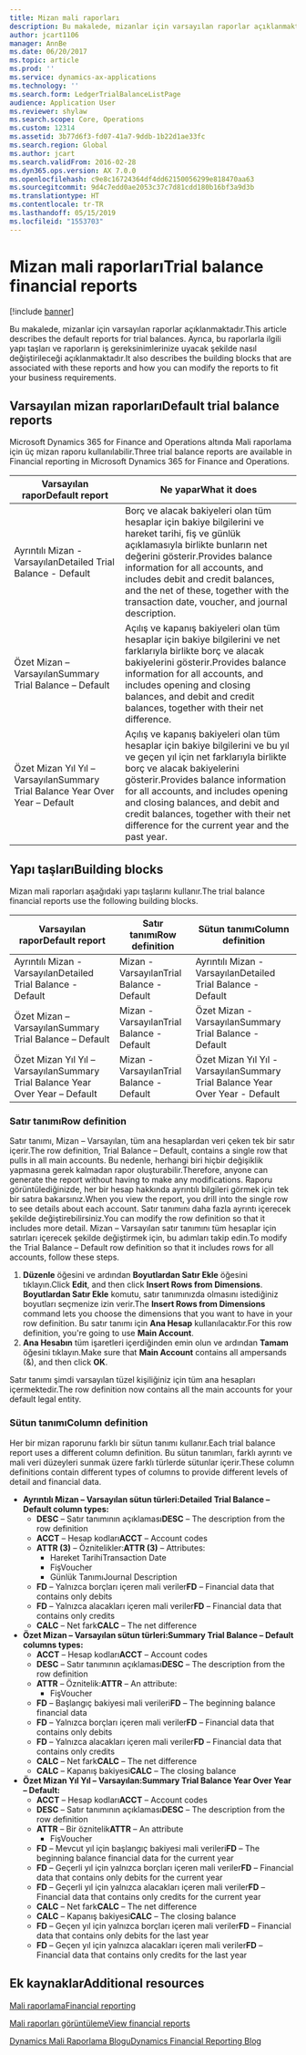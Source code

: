 ```yaml
---
title: Mizan mali raporları
description: Bu makalede, mizanlar için varsayılan raporlar açıklanmaktadır. Ayrıca, bu raporlarla ilgili yapı taşları ve raporların iş gereksinimlerinize uyacak şekilde nasıl değiştirileceği açıklanmaktadır.
author: jcart1106
manager: AnnBe
ms.date: 06/20/2017
ms.topic: article
ms.prod: ''
ms.service: dynamics-ax-applications
ms.technology: ''
ms.search.form: LedgerTrialBalanceListPage
audience: Application User
ms.reviewer: shylaw
ms.search.scope: Core, Operations
ms.custom: 12314
ms.assetid: 3b77d6f3-fd07-41a7-9ddb-1b22d1ae33fc
ms.search.region: Global
ms.author: jcart
ms.search.validFrom: 2016-02-28
ms.dyn365.ops.version: AX 7.0.0
ms.openlocfilehash: c9e8c16724364df4dd62150056299e818470aa63
ms.sourcegitcommit: 9d4c7edd0ae2053c37c7d81cdd180b16bf3a9d3b
ms.translationtype: HT
ms.contentlocale: tr-TR
ms.lasthandoff: 05/15/2019
ms.locfileid: "1553703"
---
```

# <a name="trial-balance-financial-reports"></a><span data-ttu-id="994f8-104">Mizan mali raporları</span><span class="sxs-lookup"><span data-stu-id="994f8-104">Trial balance financial reports</span></span>

[!include [banner](../includes/banner.md)]

<span data-ttu-id="994f8-105">Bu makalede, mizanlar için varsayılan raporlar açıklanmaktadır.</span><span class="sxs-lookup"><span data-stu-id="994f8-105">This article describes the default reports for trial balances.</span></span> <span data-ttu-id="994f8-106">Ayrıca, bu raporlarla ilgili yapı taşları ve raporların iş gereksinimlerinize uyacak şekilde nasıl değiştirileceği açıklanmaktadır.</span><span class="sxs-lookup"><span data-stu-id="994f8-106">It also describes the building blocks that are associated with these reports and how you can modify the reports to fit your business requirements.</span></span> 

<a name="default-trial-balance-reports"></a><span data-ttu-id="994f8-107">Varsayılan mizan raporları</span><span class="sxs-lookup"><span data-stu-id="994f8-107">Default trial balance reports</span></span>
-----------------------------

<span data-ttu-id="994f8-108">Microsoft Dynamics 365 for Finance and Operations altında Mali raporlama için üç mizan raporu kullanılabilir.</span><span class="sxs-lookup"><span data-stu-id="994f8-108">Three trial balance reports are available in Financial reporting in Microsoft Dynamics 365 for Finance and Operations.</span></span>

| <span data-ttu-id="994f8-109">Varsayılan rapor</span><span class="sxs-lookup"><span data-stu-id="994f8-109">Default report</span></span>                                 | <span data-ttu-id="994f8-110">Ne yapar</span><span class="sxs-lookup"><span data-stu-id="994f8-110">What it does</span></span>                                                                                                                                                                                        |
|------------------------------------------------|-----------------------------------------------------------------------------------------------------------------------------------------------------------------------------------------------------|
| <span data-ttu-id="994f8-111">Ayrıntılı Mizan - Varsayılan</span><span class="sxs-lookup"><span data-stu-id="994f8-111">Detailed Trial Balance - Default</span></span>               | <span data-ttu-id="994f8-112">Borç ve alacak bakiyeleri olan tüm hesaplar için bakiye bilgilerini ve hareket tarihi, fiş ve günlük açıklamasıyla birlikte bunların net değerini gösterir.</span><span class="sxs-lookup"><span data-stu-id="994f8-112">Provides balance information for all accounts, and includes debit and credit balances, and the net of these, together with the transaction date, voucher, and journal description.</span></span>                  |
| <span data-ttu-id="994f8-113">Özet Mizan – Varsayılan</span><span class="sxs-lookup"><span data-stu-id="994f8-113">Summary Trial Balance – Default</span></span>                | <span data-ttu-id="994f8-114">Açılış ve kapanış bakiyeleri olan tüm hesaplar için bakiye bilgilerini ve net farklarıyla birlikte borç ve alacak bakiyelerini gösterir.</span><span class="sxs-lookup"><span data-stu-id="994f8-114">Provides balance information for all accounts, and includes opening and closing balances, and debit and credit balances, together with their net difference.</span></span>                                        |
| <span data-ttu-id="994f8-115">Özet Mizan Yıl Yıl – Varsayılan</span><span class="sxs-lookup"><span data-stu-id="994f8-115">Summary Trial Balance Year Over Year – Default</span></span> | <span data-ttu-id="994f8-116">Açılış ve kapanış bakiyeleri olan tüm hesaplar için bakiye bilgilerini ve bu yıl ve geçen yıl için net farklarıyla birlikte borç ve alacak bakiyelerini gösterir.</span><span class="sxs-lookup"><span data-stu-id="994f8-116">Provides balance information for all accounts, and includes opening and closing balances, and debit and credit balances, together with their net difference for the current year and the past year.</span></span> |

## <a name="building-blocks"></a><span data-ttu-id="994f8-117">Yapı taşları</span><span class="sxs-lookup"><span data-stu-id="994f8-117">Building blocks</span></span>
<span data-ttu-id="994f8-118">Mizan mali raporları aşağıdaki yapı taşlarını kullanır.</span><span class="sxs-lookup"><span data-stu-id="994f8-118">The trial balance financial reports use the following building blocks.</span></span>

| <span data-ttu-id="994f8-119">Varsayılan rapor</span><span class="sxs-lookup"><span data-stu-id="994f8-119">Default report</span></span>                                 | <span data-ttu-id="994f8-120">Satır tanımı</span><span class="sxs-lookup"><span data-stu-id="994f8-120">Row definition</span></span>          | <span data-ttu-id="994f8-121">Sütun tanımı</span><span class="sxs-lookup"><span data-stu-id="994f8-121">Column definition</span></span>                              |
|------------------------------------------------|-------------------------|------------------------------------------------|
| <span data-ttu-id="994f8-122">Ayrıntılı Mizan - Varsayılan</span><span class="sxs-lookup"><span data-stu-id="994f8-122">Detailed Trial Balance - Default</span></span>               | <span data-ttu-id="994f8-123">Mizan - Varsayılan</span><span class="sxs-lookup"><span data-stu-id="994f8-123">Trial Balance - Default</span></span> | <span data-ttu-id="994f8-124">Ayrıntılı Mizan - Varsayılan</span><span class="sxs-lookup"><span data-stu-id="994f8-124">Detailed Trial Balance - Default</span></span>               |
| <span data-ttu-id="994f8-125">Özet Mizan – Varsayılan</span><span class="sxs-lookup"><span data-stu-id="994f8-125">Summary Trial Balance – Default</span></span>                | <span data-ttu-id="994f8-126">Mizan - Varsayılan</span><span class="sxs-lookup"><span data-stu-id="994f8-126">Trial Balance - Default</span></span> | <span data-ttu-id="994f8-127">Özet Mizan - Varsayılan</span><span class="sxs-lookup"><span data-stu-id="994f8-127">Summary Trial Balance - Default</span></span>                |
| <span data-ttu-id="994f8-128">Özet Mizan Yıl Yıl – Varsayılan</span><span class="sxs-lookup"><span data-stu-id="994f8-128">Summary Trial Balance Year Over Year – Default</span></span> | <span data-ttu-id="994f8-129">Mizan - Varsayılan</span><span class="sxs-lookup"><span data-stu-id="994f8-129">Trial Balance - Default</span></span> | <span data-ttu-id="994f8-130">Özet Mizan Yıl Yıl - Varsayılan</span><span class="sxs-lookup"><span data-stu-id="994f8-130">Summary Trial Balance Year Over Year - Default</span></span> |

### <a name="row-definition"></a><span data-ttu-id="994f8-131">Satır tanımı</span><span class="sxs-lookup"><span data-stu-id="994f8-131">Row definition</span></span>

<span data-ttu-id="994f8-132">Satır tanımı, Mizan – Varsayılan, tüm ana hesaplardan veri çeken tek bir satır içerir.</span><span class="sxs-lookup"><span data-stu-id="994f8-132">The row definition, Trial Balance – Default, contains a single row that pulls in all main accounts.</span></span> <span data-ttu-id="994f8-133">Bu nedenle, herhangi biri hiçbir değişiklik yapmasına gerek kalmadan rapor oluşturabilir.</span><span class="sxs-lookup"><span data-stu-id="994f8-133">Therefore, anyone can generate the report without having to make any modifications.</span></span> <span data-ttu-id="994f8-134">Raporu görüntülediğinizde, her bir hesap hakkında ayrıntılı bilgileri görmek için tek bir satıra bakarsınız.</span><span class="sxs-lookup"><span data-stu-id="994f8-134">When you view the report, you drill into the single row to see details about each account.</span></span> <span data-ttu-id="994f8-135">Satır tanımını daha fazla ayrıntı içerecek şekilde değiştirebilirsiniz.</span><span class="sxs-lookup"><span data-stu-id="994f8-135">You can modify the row definition so that it includes more detail.</span></span> <span data-ttu-id="994f8-136">Mizan – Varsayılan satır tanımını tüm hesaplar için satırları içerecek şekilde değiştirmek için, bu adımları takip edin.</span><span class="sxs-lookup"><span data-stu-id="994f8-136">To modify the Trial Balance – Default row definition so that it includes rows for all accounts, follow these steps.</span></span>

1.  <span data-ttu-id="994f8-137">**Düzenle** öğesini ve ardından **Boyutlardan Satır Ekle** öğesini tıklayın.</span><span class="sxs-lookup"><span data-stu-id="994f8-137">Click **Edit**, and then click **Insert Rows from Dimensions**.</span></span> <span data-ttu-id="994f8-138">**Boyutlardan Satır Ekle** komutu, satır tanımınızda olmasını istediğiniz boyutları seçmenize izin verir.</span><span class="sxs-lookup"><span data-stu-id="994f8-138">The **Insert Rows from Dimensions** command lets you choose the dimensions that you want to have in your row definition.</span></span> <span data-ttu-id="994f8-139">Bu satır tanımı için **Ana Hesap** kullanılacaktır.</span><span class="sxs-lookup"><span data-stu-id="994f8-139">For this row definition, you're going to use **Main Account**.</span></span>
2.  <span data-ttu-id="994f8-140">**Ana Hesabın** tüm işaretleri içerdiğinden emin olun ve ardından **Tamam** öğesini tıklayın.</span><span class="sxs-lookup"><span data-stu-id="994f8-140">Make sure that **Main Account** contains all ampersands (&), and then click **OK**.</span></span>

<span data-ttu-id="994f8-141">Satır tanımı şimdi varsayılan tüzel kişiliğiniz için tüm ana hesapları içermektedir.</span><span class="sxs-lookup"><span data-stu-id="994f8-141">The row definition now contains all the main accounts for your default legal entity.</span></span>

### <a name="column-definition"></a><span data-ttu-id="994f8-142">Sütun tanımı</span><span class="sxs-lookup"><span data-stu-id="994f8-142">Column definition</span></span>

<span data-ttu-id="994f8-143">Her bir mizan raporunu farklı bir sütun tanımı kullanır.</span><span class="sxs-lookup"><span data-stu-id="994f8-143">Each trial balance report uses a different column definition.</span></span> <span data-ttu-id="994f8-144">Bu sütun tanımları, farklı ayrıntı ve mali veri düzeyleri sunmak üzere farklı türlerde sütunlar içerir.</span><span class="sxs-lookup"><span data-stu-id="994f8-144">These column definitions contain different types of columns to provide different levels of detail and financial data.</span></span>

-   <span data-ttu-id="994f8-145">**Ayrıntılı Mizan – Varsayılan sütun türleri:**</span><span class="sxs-lookup"><span data-stu-id="994f8-145">**Detailed Trial Balance – Default column types:**</span></span>
    -   <span data-ttu-id="994f8-146">**DESC** – Satır tanımının açıklaması</span><span class="sxs-lookup"><span data-stu-id="994f8-146">**DESC** – The description from the row definition</span></span>
    -   <span data-ttu-id="994f8-147">**ACCT** – Hesap kodları</span><span class="sxs-lookup"><span data-stu-id="994f8-147">**ACCT** – Account codes</span></span>
    -   <span data-ttu-id="994f8-148">**ATTR (3)** – Öznitelikler:</span><span class="sxs-lookup"><span data-stu-id="994f8-148">**ATTR (3)** – Attributes:</span></span>
        -   <span data-ttu-id="994f8-149">Hareket Tarihi</span><span class="sxs-lookup"><span data-stu-id="994f8-149">Transaction Date</span></span>
        -   <span data-ttu-id="994f8-150">Fiş</span><span class="sxs-lookup"><span data-stu-id="994f8-150">Voucher</span></span>
        -   <span data-ttu-id="994f8-151">Günlük Tanımı</span><span class="sxs-lookup"><span data-stu-id="994f8-151">Journal Description</span></span>
    -   <span data-ttu-id="994f8-152">**FD** – Yalnızca borçları içeren mali veriler</span><span class="sxs-lookup"><span data-stu-id="994f8-152">**FD** – Financial data that contains only debits</span></span>
    -   <span data-ttu-id="994f8-153">**FD** – Yalnızca alacakları içeren mali veriler</span><span class="sxs-lookup"><span data-stu-id="994f8-153">**FD** – Financial data that contains only credits</span></span>
    -   <span data-ttu-id="994f8-154">**CALC** – Net fark</span><span class="sxs-lookup"><span data-stu-id="994f8-154">**CALC** – The net difference</span></span>
-   <span data-ttu-id="994f8-155">**Özet Mizan – Varsayılan sütun türleri:**</span><span class="sxs-lookup"><span data-stu-id="994f8-155">**Summary Trial Balance – Default columns types:**</span></span>
    -   <span data-ttu-id="994f8-156">**ACCT** – Hesap kodları</span><span class="sxs-lookup"><span data-stu-id="994f8-156">**ACCT** – Account codes</span></span>
    -   <span data-ttu-id="994f8-157">**DESC** – Satır tanımının açıklaması</span><span class="sxs-lookup"><span data-stu-id="994f8-157">**DESC** – The description from the row definition</span></span>
    -   <span data-ttu-id="994f8-158">**ATTR** – Öznitelik:</span><span class="sxs-lookup"><span data-stu-id="994f8-158">**ATTR** – An attribute:</span></span>
        -   <span data-ttu-id="994f8-159">Fiş</span><span class="sxs-lookup"><span data-stu-id="994f8-159">Voucher</span></span>
    -   <span data-ttu-id="994f8-160">**FD** – Başlangıç bakiyesi mali verileri</span><span class="sxs-lookup"><span data-stu-id="994f8-160">**FD** – The beginning balance financial data</span></span>
    -   <span data-ttu-id="994f8-161">**FD** – Yalnızca borçları içeren mali veriler</span><span class="sxs-lookup"><span data-stu-id="994f8-161">**FD** – Financial data that contains only debits</span></span>
    -   <span data-ttu-id="994f8-162">**FD** – Yalnızca alacakları içeren mali veriler</span><span class="sxs-lookup"><span data-stu-id="994f8-162">**FD** – Financial data that contains only credits</span></span>
    -   <span data-ttu-id="994f8-163">**CALC** – Net fark</span><span class="sxs-lookup"><span data-stu-id="994f8-163">**CALC** – The net difference</span></span>
    -   <span data-ttu-id="994f8-164">**CALC** – Kapanış bakiyesi</span><span class="sxs-lookup"><span data-stu-id="994f8-164">**CALC** – The closing balance</span></span>
-   <span data-ttu-id="994f8-165">**Özet Mizan Yıl Yıl – Varsayılan:**</span><span class="sxs-lookup"><span data-stu-id="994f8-165">**Summary Trial Balance Year Over Year – Default:**</span></span>
    -   <span data-ttu-id="994f8-166">**ACCT** – Hesap kodları</span><span class="sxs-lookup"><span data-stu-id="994f8-166">**ACCT** – Account codes</span></span>
    -   <span data-ttu-id="994f8-167">**DESC** – Satır tanımının açıklaması</span><span class="sxs-lookup"><span data-stu-id="994f8-167">**DESC** – The description from the row definition</span></span>
    -   <span data-ttu-id="994f8-168">**ATTR** – Bir öznitelik</span><span class="sxs-lookup"><span data-stu-id="994f8-168">**ATTR** – An attribute</span></span>
        -   <span data-ttu-id="994f8-169">Fiş</span><span class="sxs-lookup"><span data-stu-id="994f8-169">Voucher</span></span>
    -   <span data-ttu-id="994f8-170">**FD** – Mevcut yıl için başlangıç bakiyesi mali verileri</span><span class="sxs-lookup"><span data-stu-id="994f8-170">**FD** – The beginning balance financial data for the current year</span></span>
    -   <span data-ttu-id="994f8-171">**FD** – Geçerli yıl için yalnızca borçları içeren mali veriler</span><span class="sxs-lookup"><span data-stu-id="994f8-171">**FD** – Financial data that contains only debits for the current year</span></span>
    -   <span data-ttu-id="994f8-172">**FD** – Geçerli yıl için yalnızca alacakları içeren mali veriler</span><span class="sxs-lookup"><span data-stu-id="994f8-172">**FD** – Financial data that contains only credits for the current year</span></span>
    -   <span data-ttu-id="994f8-173">**CALC** – Net fark</span><span class="sxs-lookup"><span data-stu-id="994f8-173">**CALC** – The net difference</span></span>
    -   <span data-ttu-id="994f8-174">**CALC** – Kapanış bakiyesi</span><span class="sxs-lookup"><span data-stu-id="994f8-174">**CALC** – The closing balance</span></span>
    -   <span data-ttu-id="994f8-175">**FD** – Geçen yıl için yalnızca borçları içeren mali veriler</span><span class="sxs-lookup"><span data-stu-id="994f8-175">**FD** – Financial data that contains only debits for the last year</span></span>
    -   <span data-ttu-id="994f8-176">**FD** – Geçen yıl için yalnızca alacakları içeren mali veriler</span><span class="sxs-lookup"><span data-stu-id="994f8-176">**FD** – Financial data that contains only credits for the last year</span></span>



<a name="additional-resources"></a><span data-ttu-id="994f8-177">Ek kaynaklar</span><span class="sxs-lookup"><span data-stu-id="994f8-177">Additional resources</span></span>
--------

[<span data-ttu-id="994f8-178">Mali raporlama</span><span class="sxs-lookup"><span data-stu-id="994f8-178">Financial reporting</span></span>](financial-reporting-getting-started.md)

[<span data-ttu-id="994f8-179">Mali raporları görüntüleme</span><span class="sxs-lookup"><span data-stu-id="994f8-179">View financial reports</span></span>](view-financial-reports.md)

[<span data-ttu-id="994f8-180">Dynamics Mali Raporlama Blogu</span><span class="sxs-lookup"><span data-stu-id="994f8-180">Dynamics Financial Reporting Blog</span></span>](http://blogs.msdn.com/b/dynamics_financial_reporting/)



